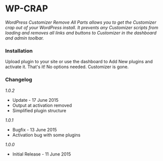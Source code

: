 # WP-CRAP

_WordPress Customizer Remove All Parts allows you to get the Customizer crap out of your WordPress install. It prevents any Customizer scripts from loading and removes all links and buttons to Customizer in the dashboard and admin toolbar._

### Installation

Upload plugin to your site or use the dashboard to Add New plugins and activate it. That's it! No options needed. Customizer is gone.

### Changelog

_1.0.2_
* Update - 17 June 2015
* Output at activation removed
* Simplified plugin structure

_1.0.1_
* Bugfix - 13 June 2015
* Activation bug with some plugins

_1.0.0_
* Initial Release - 11 June 2015
